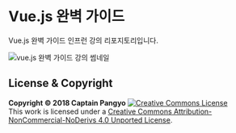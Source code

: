 # Vue.js 완벽 가이드

Vue.js 완벽 가이드 인프런 강의 리포지토리입니다.

![vue.js 완벽 가이드 강의 썸네일](https://joshua1988.github.io/images/posts/web/inflearn/lv3.png)

## License & Copyright

**Copyright © 2018 Captain Pangyo**
<a rel="license" href="http://creativecommons.org/licenses/by-nc-nd/4.0/"><img alt="Creative Commons License" style="border-width:0" src="https://i.creativecommons.org/l/by-nc-nd/4.0/88x31.png" /></a><br />This work is licensed under a <a rel="license" href="http://creativecommons.org/licenses/by-nc-nd/4.0/">Creative Commons Attribution-NonCommercial-NoDerivs 4.0 Unported License</a>.
